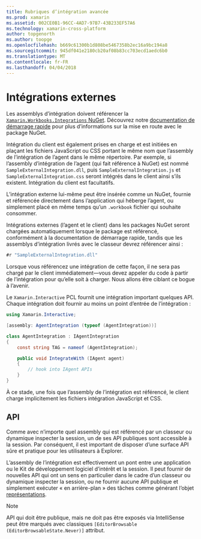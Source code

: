 ```yaml
---
title: Rubriques d’intégration avancée
ms.prod: xamarin
ms.assetid: 002CE0B1-96CC-4AD7-97B7-43B233EF57A6
ms.technology: xamarin-cross-platform
author: topgenorth
ms.author: toopge
ms.openlocfilehash: b669c61300b1d808be5467358b2ec16a9bc194a8
ms.sourcegitcommit: 945df041e2180cb20af08b83cc703ecd1aedc6b0
ms.translationtype: MT
ms.contentlocale: fr-FR
ms.lasthandoff: 04/04/2018
---
```

# <a name="external-integrations"></a>Intégrations externes

Les assemblys d’intégration doivent référencer la [ `Xamarin.Workbooks.Integrations` NuGet][nuget]. Découvrez notre [documentation de démarrage rapide](~/tools/workbooks/sdk/index.md) pour plus d’informations sur la mise en route avec le package NuGet.

Intégration du client est également prises en charge et est initiées en plaçant les fichiers JavaScript ou CSS portant le même nom que l’assembly de l’intégration de l’agent dans le même répertoire. Par exemple, si l’assembly d’intégration de l’agent (qui fait référence à NuGet) est nommé `SampleExternalIntegration.dll`, puis `SampleExternalIntegration.js` et `SampleExternalIntegration.css` seront intégrés dans le client ainsi s’ils existent. Intégration du client est facultatifs.

L’intégration externe lui-même peut être insérée comme un NuGet, fournie et référencée directement dans l’application qui héberge l’agent, ou simplement placé en même temps qu’un `.workbook` fichier qui souhaite consommer.

Intégrations externes (l’agent et le client) dans les packages NuGet seront chargées automatiquement lorsque le package est référencé, conformément à la documentation de démarrage rapide, tandis que les assemblys d’intégration livrés avec le classeur devrez référencer ainsi :

```csharp
#r "SampleExternalIntegration.dll"
```

Lorsque vous référencez une intégration de cette façon, il ne sera pas chargé par le client immédiatement&mdash;vous devez appeler du code à partir de l’intégration pour qu’elle soit à charger. Nous allons être ciblant ce bogue à l’avenir.

Le `Xamarin.Interactive` PCL fournit une intégration important quelques API. Chaque intégration doit fournir au moins un point d’entrée de l’intégration :

```csharp
using Xamarin.Interactive;

[assembly: AgentIntegration (typeof (AgentIntegration))]

class AgentIntegration : IAgentIntegration
{
    const string TAG = nameof (AgentIntegration);

    public void IntegrateWith (IAgent agent)
    {
        // hook into IAgent APIs
    }
}
```

À ce stade, une fois que l’assembly de l’intégration est référencé, le client charge implicitement les fichiers intégration JavaScript et CSS.

## <a name="apis"></a>API

Comme avec n’importe quel assembly qui est référencé par un classeur ou dynamique inspecter la session, un de ses API publiques sont accessible à la session. Par conséquent, il est important de disposer d’une surface API sûre et pratique pour les utilisateurs à Explorer.

L’assembly de l’intégration est effectivement un pont entre une application ou le Kit de développement logiciel d’intérêt et la session. Il peut fournir de nouvelles API qui ont un sens en particulier dans le cadre d’un classeur ou dynamique inspecter la session, ou ne fournir aucune API publique et simplement exécuter « en arrière-plan » des tâches comme générant l’objet [représentations](~/tools/workbooks/sdk/representations.md).

> [!NOTE]
> API qui doit être publique, mais ne doit pas être exposés via IntelliSense peut être marqués avec classiques `[EditorBrowsable (EditorBrowsableState.Never)]` attribut.

[nuget]: https://nuget.org/packages/Xamarin.Workbooks.Integration
